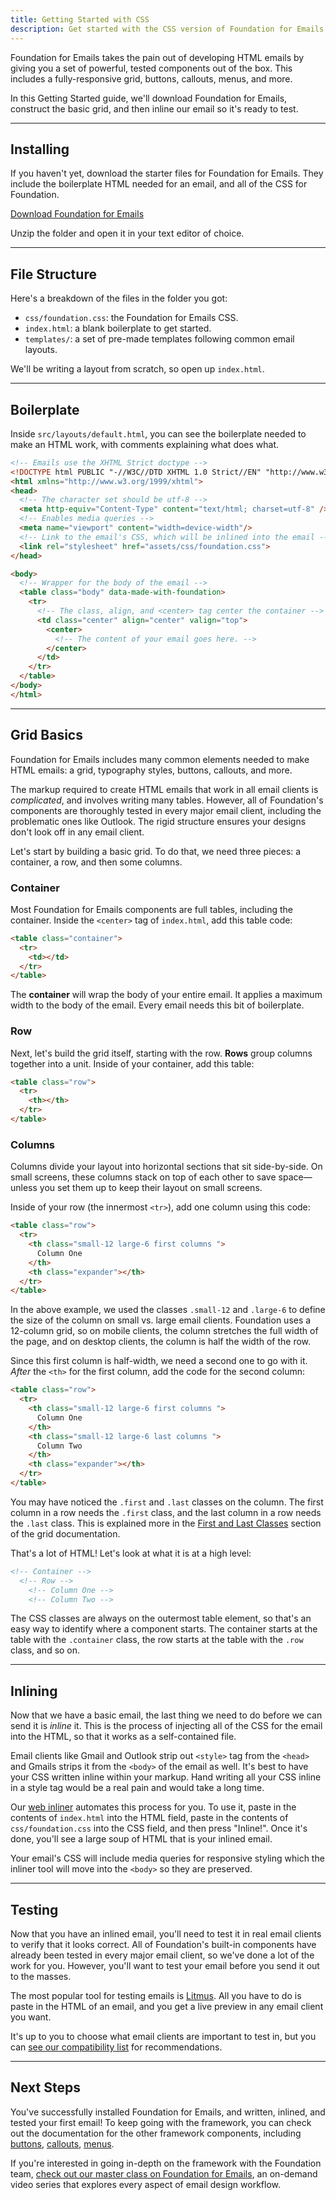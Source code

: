 ```yaml
---
title: Getting Started with CSS
description: Get started with the CSS version of Foundation for Emails.
---
```


Foundation for Emails takes the pain out of developing HTML emails by giving you a set of powerful, tested components out of the box. This includes a fully-responsive grid, buttons, callouts, menus, and more.

In this Getting Started guide, we'll download Foundation for Emails, construct the basic grid, and then inline our email so it's ready to test.

---

## Installing

If you haven't yet, download the starter files for Foundation for Emails. They include the boilerplate HTML needed for an email, and all of the CSS for Foundation.

<a href="http://foundation.zurb.com/downloads/foundation-emails.zip" class="large button">Download Foundation for Emails</a>

Unzip the folder and open it in your text editor of choice.

---

## File Structure

Here's a breakdown of the files in the folder you got:

- `css/foundation.css`: the Foundation for Emails CSS.
- `index.html`: a blank boilerplate to get started.
- `templates/`: a set of pre-made templates following common email layouts.

We'll be writing a layout from scratch, so open up `index.html`.

---

## Boilerplate

Inside `src/layouts/default.html`, you can see the boilerplate needed to make an HTML work, with comments explaining what does what.

```html
<!-- Emails use the XHTML Strict doctype -->
<!DOCTYPE html PUBLIC "-//W3C//DTD XHTML 1.0 Strict//EN" "http://www.w3.org/TR/xhtml1/DTD/xhtml1-strict.dtd">
<html xmlns="http://www.w3.org/1999/xhtml">
<head>
  <!-- The character set should be utf-8 -->
  <meta http-equiv="Content-Type" content="text/html; charset=utf-8" />
  <!-- Enables media queries -->
  <meta name="viewport" content="width=device-width"/>
  <!-- Link to the email's CSS, which will be inlined into the email -->
  <link rel="stylesheet" href="assets/css/foundation.css">
</head>

<body>
  <!-- Wrapper for the body of the email -->
  <table class="body" data-made-with-foundation>
    <tr>
      <!-- The class, align, and <center> tag center the container -->
      <td class="center" align="center" valign="top">
        <center>
          <!-- The content of your email goes here. -->
        </center>
      </td>
    </tr>
  </table>
</body>
</html>
```

---

## Grid Basics

Foundation for Emails includes many common elements needed to make HTML emails: a grid, typography styles, buttons, callouts, and more.

The markup required to create HTML emails that work in all email clients is *complicated*, and involves writing many tables. However, all of Foundation's components are thoroughly tested in every major email client, including the problematic ones like Outlook. The rigid structure ensures your designs don't look off in any email client.

Let's start by building a basic grid. To do that, we need three pieces: a container, a row, and then some columns.

### Container

Most Foundation for Emails components are full tables, including the container. Inside the `<center>` tag of `index.html`, add this table code:

```html
<table class="container">
  <tr>
    <td></td>
  </tr>
</table>
```

The **container** will wrap the body of your entire email. It applies a maximum width to the body of the email. Every email needs this bit of boilerplate.

### Row

Next, let's build the grid itself, starting with the row. **Rows** group columns together into a unit. Inside of your container, add this table:

```html
<table class="row">
  <tr>
    <th></th>
  </tr>
</table>
```

### Columns

Columns divide your layout into horizontal sections that sit side-by-side. On small screens, these columns stack on top of each other to save space&mdash;unless you set them up to keep their layout on small screens.

Inside of your row (the innermost `<tr>`), add one column using this code:

```html
<table class="row">
  <tr>
    <th class="small-12 large-6 first columns ">
      Column One
    </th>
    <th class="expander"></th>
  </tr>
</table>
```

In the above example, we used the classes `.small-12` and `.large-6` to define the size of the column on small vs. large email clients. Foundation uses a 12-column grid, so on mobile clients, the column stretches the full width of the page, and on desktop clients, the column is half the width of the row.

Since this first column is half-width, we need a second one to go with it. *After* the `<th>` for the first column, add the code for the second column:

```html
<table class="row">
  <tr>
    <th class="small-12 large-6 first columns ">
      Column One
    </th>
    <th class="small-12 large-6 last columns ">
      Column Two
    </th>
    <th class="expander"></th>
  </tr>
</table>
```

You may have noticed the `.first` and `.last` classes on the column. The first column in a row needs the `.first` class, and the last column in a row needs the `.last` class. This is explained more in the [First and Last Classes](grid.html#first-and-last-classes) section of the grid documentation.

That's a lot of HTML! Let's look at what it is at a high level:

```html
<!-- Container -->
  <!-- Row -->
    <!-- Column One -->
    <!-- Column Two -->
```

The CSS classes are always on the outermost table element, so that's an easy way to identify where a component starts. The container starts at the table with the `.container` class, the row starts at the table with the `.row` class, and so on.

---

## Inlining

Now that we have a basic email, the last thing we need to do before we can send it is *inline* it. This is the process of injecting all of the CSS for the email into the HTML, so that it works as a self-contained file.

Email clients like Gmail and Outlook strip out `<style>` tag from the `<head>` and Gmails strips it from the `<body>` of the email as well. It's best to have your CSS written inline within your markup. Hand writing all your CSS inline in a style tag would be a real pain and would take a long time.

Our [web inliner](http://foundation.zurb.com/emails/inliner.html) automates this process for you. To use it, paste in the contents of `index.html` into the HTML field, paste in the contents of `css/foundation.css` into the CSS field, and then press "Inline!". Once it's done, you'll see a large soup of HTML that is your inlined email.

Your email's CSS will include media queries for responsive styling which the inliner tool will move into the `<body>` so they are preserved.

---

## Testing

Now that you have an inlined email, you'll need to test it in real email clients to verify that it looks correct. All of Foundation's built-in components have already been tested in every major email client, so we've done a lot of the work for you. However, you'll want to test your email before you send it out to the masses.

The most popular tool for testing emails is [Litmus](https://litmus.com/). All you have to do is paste in the HTML of an email, and you get a live preview in any email client you want.

It's up to you to choose what email clients are important to test in, but you can [see our compatibility list](compatibility.html) for recommendations.

---

## Next Steps

You've successfully installed Foundation for Emails, and written, inlined, and tested your first email! To keep going with the framework, you can check out the documentation for the other framework components, including [buttons](button.html), [callouts](callout.html), [menus](menu.html).

If you're interested in going in-depth on the framework with the Foundation team, [check out our master class on Foundation for Emails](http://zurb.com/university/responsive-emails-foundation), an on-demand video series that explores every aspect of email design workflow.
